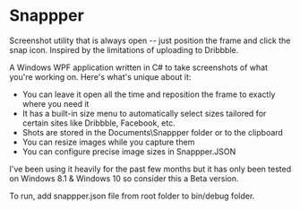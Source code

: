 # Snappper
Screenshot utility that is always open -- just position the frame and click the snap icon.  Inspired by the limitations of uploading to Dribbble.

A Windows WPF application written in C# to take screenshots of what you're working on.  Here's what's unique about it:
* You can leave it open all the time and reposition the frame to exactly where you need it
* It has a built-in size menu to automatically select sizes tailored for certain sites like Dribbble, Facebook, etc.
* Shots are stored in the Documents\Snappper folder or to the clipboard
* You can resize images while you capture them
* You can configure precise image sizes in Snappper.JSON

I've been using it heavily for the past few months but it has only been tested on Windows 8.1 & Windows 10 so consider this a Beta version.

To run, add snappper.json file from root folder to bin/debug folder.
